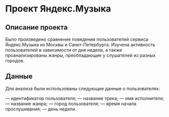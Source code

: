 # Проект Яндекс.Музыка
## Описание проекта
Было произведено сравнение поведения пользователей сервиса Яндекс.Музыка из Москвы и Санкт-Петербурга. Изучена активность пользователей в зависимости от дня недели, а также проанализированы жанры, преобладающие у слушателей из разных городов.
## Данные
Для анализа были использованы следующие данные о пользователях:

— идентификатор пользователя;
— название трека;
— имя исполнителя;
— название жанра;
— город пользователя;
— время начала прослушивания;
— день недели.
